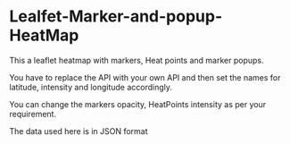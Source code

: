 # Lealfet-Marker-and-popup-HeatMap
This a leaflet heatmap with markers, Heat points and marker popups.

You have to replace the API with your own API and then set the names for latitude, intensity and longitude accordingly.

You can change the markers opacity, HeatPoints intensity as per your requirement.

The data used here is in JSON format
